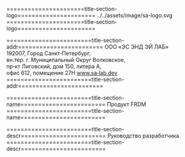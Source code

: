 
======================title-section-logo======================
../../assets/image/sa-logo.svg
======================title-section-logo======================

========================title-section-addr========================
ООО «ЭС ЭНД ЭЙ ЛАБ»<br>
192007, Город Санкт‐Петербург,<br>
вн.тер. г. Муниципальный Округ Волковское,<br>
пр‐кт Лиговский, дом 150, литера А,<br>
офис 612, помещение 27Н www.sa‐lab.dev<br>
========================title-section-addr========================

========================title-section-name========================
Продукт FRDM
========================title-section-name========================

========================title-section-descr========================
Руководство разработчика
========================title-section-descr========================
